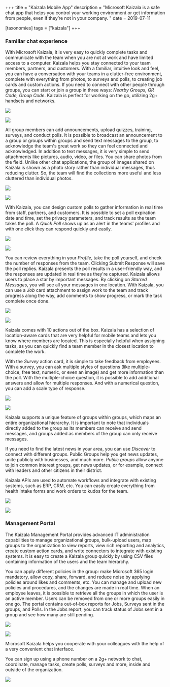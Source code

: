 +++
title = "Kaizala Mobile App"
description = "Microsoft Kaizala is a safe chat app that helps you control your working environment or get information from people, even if they’re not in your company. "
date = 2019-07-11

[taxonomies]
tags = ["kaizala"]
+++

### Familiar chat experience

With Microsoft Kaizala, it is very easy to quickly complete tasks
and communicate with the team when you are not at work and have
limited access to a computer. Kaizala helps you stay connected to your
team members, partners, and customers. With a familiar, intuitive look
and feel, you can have a conversation with your teams in a clutter-free
environment, complete with everything from photos, to surveys and polls,
to creating job cards and custom actions. If you need to connect with
other people through groups, you can start or join a group in three ways:
*Nearby Groups, QR Code, Group Code*. Kaizala is perfect for
working on the go, utilizing 2g+ handsets and networks.

![](https://o365hq.com/images/458.png)

![](https://o365hq.com/images/457.png)

All group members can add announcements, upload quizzes, training,
surveys, and conduct polls. It is possible to broadcast an announcement
to a group or groups within groups and send text messages to the group,
to acknowledge the team's great work so they can feel connected and
acknowledged. In addition to text messages, it is very simple to send
attachments like pictures, audio, video, or files. You can share photos
from the field. Unlike other chat applications, the group of images
shared on Kaizala is shown as a photo story rather than individual
messages, thus reducing clutter. So, the team will find the collections
more useful and less cluttered than individual photos.

![](https://o365hq.com/images/455.png)

![](https://o365hq.com/images/456.png)

With Kaizala, you can design custom polls to gather information in real
time from staff, partners, and customers. It is possible to set a poll
expiration date and time, set the privacy parameters, and track results
as the team takes the poll. A *Quick Poll* shows up as an alert in the
teams' profiles and with one click they can respond quickly and
easily.

![](https://o365hq.com/images/460.png)

![](https://o365hq.com/images/448.png)

You can review everything in your *Profile*, take the poll yourself, and
check the number of responses from the team. Clicking Submit Response
will save the poll replies. Kaizala presents the poll results in a
user-friendly way, and the responses are updated in real time as they're
captured. Kaizala allows users to place a star by important messages. By
clicking on *Starred Messages*, you will see all your messages in one
location. With Kaizala, you can use a *Job* card attachment to assign
work to the team and track progress along the way, add comments to show
progress, or mark the task complete once done.

![](https://o365hq.com/images/461.png)

![](https://o365hq.com/images/453.png)

Kaizala comes with 10 actions out of the box. Kaizala has a selection of
location-aware cards that are very helpful for mobile teams and lets you
know where members are located. This is especially helpful when
assigning tasks, as you can quickly find a team member in the closest
location to complete the work.

With the *Survey* action card, it is simple to take feedback from
employees. With a survey, you can ask multiple styles of questions (like
multiple-choice, free text, numeric, or even an image) and get more
information than the poll. With the multiple-choice question, it is
possible to add additional answers and allow for multiple responses. And
with a numerical question, you can add a scale type of response.

![](https://o365hq.com/images/459.png)

![](https://o365hq.com/images/454.png)

Kaizala supports a unique feature of groups within groups, which maps an
entire organizational hierarchy. It is important to note that
individuals directly added to the group as its members can receive and
send messages, and groups added as members of the group can only receive
messages.

If you need to find the latest news in your area, you can use *Discover*
to connect with different groups. Public Groups help you get news
updates, unite publicly with businesses, and much more. *Public groups*
allow anyone to join common interest groups, get news updates, or for
example, connect with leaders and other citizens in their district.

Kaizala APIs are used to automate workflows and integrate with
existing systems, such as ERP, CRM, etc. You can
easily create everything from health intake forms and work orders to
kudos for the team.

![](https://o365hq.com/images/462.png)

![](https://o365hq.com/images/449.png)

### Management Portal

The Kaizala Management Portal provides advanced IT administration
capabilities to manage organizational groups, bulk-upload users, map
groups to the organization to view reports, view rich reporting and
analytics, create custom action cards, and write connectors to integrate
with existing systems. It is easy to create a Kaizala group quickly by
using CSV files containing information of the users and the
team hierarchy.

You can apply different policies in the group: make Microsoft 365 login
mandatory, allow copy, share, forward, and reduce noise by applying
policies around likes and comments, etc. You can manage and upload new
policies and procedures, and the changes are made in real time. When an
employee leaves, it is possible to retrieve all the groups in which the
user is an active member. Users can be removed from one or more groups
easily in one go. The portal contains out-of-box reports for Jobs,
Surveys sent in the groups, and Polls. In the Jobs report, you can track
status of Jobs sent in a group and see how many are still pending.

![](https://o365hq.com/images/452.png)

![](https://o365hq.com/images/450.png)

Microsoft Kaizala helps you cooperate with your colleagues with the help
of a very convenient chat interface.

You can sign up using a phone number on a 2g+ network to chat,
coordinate, manage tasks, create polls, surveys and more, inside and
outside of the organization.

![](https://o365hq.com/images/451.png)
